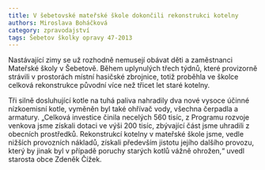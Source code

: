 ```yaml
---
title: V šebetovské mateřské škole dokončili rekonstrukci kotelny
authors: Miroslava Boháčková
category: zpravodajství
tags: Šebetov školky opravy 47-2013
---
```


Nastávající zimy se už rozhodně nemusejí obávat děti a zaměstnanci Mateřské školy v Šebetově. Během uplynulých třech týdnů, které provizorně strávili v prostorách místní hasičské zbrojnice, totiž proběhla ve školce celková rekonstrukce původní více než třicet let staré kotelny.

Tři silně dosluhující kotle na tuhá paliva nahradily dva nové vysoce účinné nízkoemisní kotle, vyměněn byl také ohřívač vody, všechna čerpadla a armatury. „Celková investice činila necelých 560 tisíc, z Programu rozvoje venkova jsme získali dotaci ve výši 200 tisíc, zbývající část jsme uhradili z obecních prostředků. Rekonstrukcí kotelny v mateřské škole jsme, vedle nižších provozních nákladů, získali především jistotu jejího dalšího provozu, který by jinak byl v případě poruchy starých kotlů vážně ohrožen,“ uvedl starosta obce Zdeněk Čížek.
